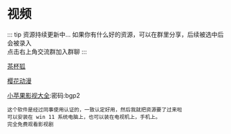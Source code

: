 # 视频
::: tip 资源持续更新中...
如果你有什么好的资源，可以在群里分享，后续被选中后会被录入 <br>
点击右上角交流群加入群聊
:::

[茶杯狐](https://cupfox.app/?iui.su)

[樱花动漫](http://yhdm83.com/)

[小苹果影视大全](https://wwry.lanzoum.com/b03q4rkub):密码:bgp2

```
这个软件是经过同事使用认证的，一致认定好用，然后我就把资源要了过来啦
可以安装在 win 11 系统电脑上，也可以装在电视机上，手机上。
完全免费观看影视剧
```



